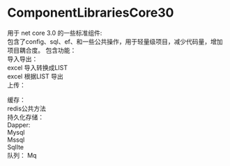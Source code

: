 # ComponentLibrariesCore30
用于 net core 3.0 的一些标准组件:   
包含了config、sql、ef、和一些公共操作，用于轻量级项目，减少代码量，增加项目耦合度。
包含功能：  
  导入导出：  
  excel 导入转换成LIST<T>  
  excel 根据LIST<T> 导出  
  上传：  
    
  缓存：  
    redis公共方法  
  持久化存储：  
    Dapper:  
      Mysql  
      Mssql  
      SqlIte  
   队列：
      Mq
  
  
